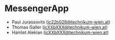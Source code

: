 # MessengerApp
- Paul Jurassovits (ic22b026@technikum-wien.at)
- Thomas Galler (icXXbXXX@technikum-wien.at)
- Hamlet Alekian (icXXbXXX@technikum-wien.at)
